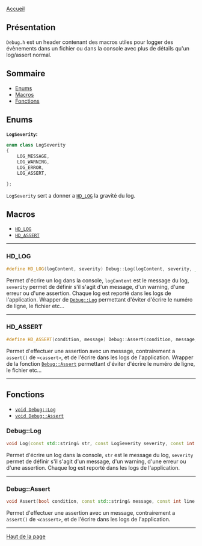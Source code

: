[Accueil](../Home)  

## Présentation

`Debug.h` est un header contenant des macros utiles pour logger des évènements dans un fichier ou 
dans la console avec plus de détails qu'un log/assert normal. 

## Sommaire

- [Enums](#enums-1)  
- [Macros](#macros-1)  
- [Fonctions](#fonctions-1)  

## <h2 id="Enums">Enums</h2>
**`LogSeverity`:**
```c++
enum class LogSeverity
{
	LOG_MESSAGE,
	LOG_WARNING,
	LOG_ERROR,
	LOG_ASSERT,

};
```  
`LogSeverity` sert a donner a [`HD_LOG`](#hd_log-1) la gravité du log.  

## <h2 id="Macros">Macros</h2>
- [`HD_LOG`](#hd_log-1)  
- [`HD_ASSERT`](#hd_assert-1)  

---

### <h3 id="Hd_Log">HD_LOG</h3>
```c++ 
#define HD_LOG(logContent, severity) Debug::Log(logContent, severity, __LINE__, __TIME__, __FILE__)
```  
Permet d'écrire un log dans la console, `logContent` est le message du log, `severity` permet de définir s'il s'agit d'un message, d'un warning, d'une erreur ou d'une assertion. Chaque log est reporté dans les logs de l'application. Wrapper de [`Debug::Log`](#log-1) permettant d'éviter d'écrire le numéro de ligne, le fichier etc...  

---

### <h3 id="Hd_Assert">HD_ASSERT</h3>
```c++ 
#define HD_ASSERT(condition, message) Debug::Assert(condition, message, __LINE__, __TIME__, __FILE__)
```  
Permet d'effectuer une assertion avec un message, contrairement a `assert()` de `<cassert>`, et de l'écrire dans les logs de l'application. Wrapper de la fonction [`Debug::Assert`](#assert-1) permettant d'éviter d'écrire le numéro de ligne, le fichier etc...  

---

## <h2 id="Fonctions">Fonctions</h2>
- [`void Debug::Log`](#debuglog-1)  
- [`void Debug::Assert`](#debugassert-1)  

### <h3 id="DebugLog">Debug::Log</h3>
```c++ 
void Log(const std::string& str, const LogSeverity severity, const int line = 0, const std::string time = "", const std::string filePath = "");
```  
Permet d'écrire un log dans la console, `str` est le message du log, `severity` permet de définir s'il s'agit d'un message, d'un warning, d'une erreur ou d'une assertion. Chaque log est reporté dans les logs de l'application.  

---

### <h3 id="DebugAssert">Debug::Assert</h3>
```c++ 
void Assert(bool condition, const std::string& message, const int line = 0, const std::string time = "", const std::string filePath = "");
```  
Permet d'effectuer une assertion avec un message, contrairement a `assert()` de `<cassert>`, et de l'écrire dans les logs de l'application.  

---

[Haut de la page](#présentation)  